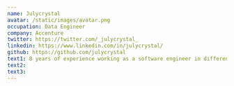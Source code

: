```yaml
---
name: Julycrystal
avatar: /static/images/avatar.png
occupation: Data Engineer
company: Accenture
twitter: https://twitter.com/_julycrystal_
linkedin: https://www.linkedin.com/in/julycrystal/
github: https://github.com/julycrystal
text1: 8 years of experience working as a software engineer in different industries
text2:
text3:
---
```

